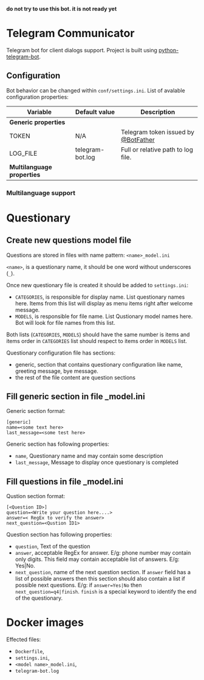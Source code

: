 
**do not try to use this bot. it is not ready yet**

# Telegram Communicator
Telegram bot for client dialogs support. Project is built using 
[python-telegram-bot](https://github.com/python-telegram-bot/).

## Configuration

Bot behavior can be changed within `conf/settings.ini`. List of avalable configuration properties:

| Variable  | Default value  | Description  |
|---|---|---|
| **Generic properties** |
| TOKEN | N/A  | Telegram token issued by [@BotFather](https://telegram.me/botfather)  |
| LOG_FILE  | telegram-bot.log  | Full or relative path to log file.  |
| **Multilanguage properties** |


### Multilanguage support

# Questionary

## Create new questions model file

Questions are stored in files with name pattern: `<name>_model.ini`

`<name>`, is a questionary name, it should be one word without underscores (`_`).

Once new questionary file is created it should be added to `settings.ini`:

* `CATEGORIES`, is responsible for display name. List questionary names here. 
Items from this list will display as menu items right after welcome message.
* `MODELS`, is responsible for file name. List Qustionary model names here.
Bot will look for file names from this list.

Both lists (`CATEGORIES`, `MODELS`) should have the same number is items and
 items order in `CATEGORIES` list should respect to items order in `MODELS` 
list.

Questionary configuration file has sections:

* generic, section that contains questionary configuration like name, greeting message, bye message.
* the rest of the file content are question sections

## Fill generic section in file <name>_model.ini

Generic section format:
```
[generic]
name=<some text here>
last_message=<some test here>
```

Generic section has following properties:

* `name`, Questionary name and may contain some description
* `last_message`, Message to display once questionary is completed

## Fill questions in file <name>_model.ini

Qustion section format:

```
[<Question ID>]
question=<Write your question here....>
answer=< RegEx to verify the answer>
next_question=<Qustion ID1>
```

Question section has following properties:

* `question`, Text of the question
* `answer`, acceptable RegEx for answer. E/g: phone number may contain only
 digits. This field may contain acceptable list of answers. E/g: Yes|No.
* `next_question`, name of the next question section. If `answer` field has
a list of possible answers then this section should also contain a list if
possible next questions. E/g: if `answer=Yes|No` then `next_question=q4|finish`.
`finish` is a special keyword to identify the end of the questionary.

# Docker images

Effected files:

* `Dockerfile`, 
* `settings.ini`,
* `<model name>_model.ini`,
* `telegram-bot.log`
